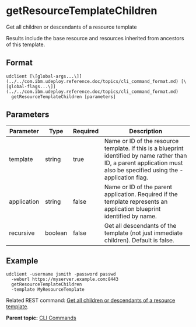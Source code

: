 # getResourceTemplateChildren

Get all children or descendants of a resource template

Results include the base resource and resources inherited from ancestors of this template.

## Format

```
udclient [\[global-args...\]](../../com.ibm.udeploy.reference.doc/topics/cli_command_format.md) [\[global-flags...\]](../../com.ibm.udeploy.reference.doc/topics/cli_command_format.md)
  getResourceTemplateChildren [parameters]
```

## Parameters

|Parameter|Type|Required|Description|
|---------|----|--------|-----------|
|template|string|true|Name or ID of the resource template. If this is a blueprint identified by name rather than ID, a parent application must also be specified using the -application flag.|
|application|string|false|Name or ID of the parent application. Required if the template represents an application blueprint identified by name.|
|recursive|boolean|false|Get all descendants of the template \(not just immediate children\). Default is false.|

## Example

```
udclient -username jsmith -password passwd 
  -weburl https://myserver.example.com:8443
  getResourceTemplateChildren
  -template MyResourceTemplate
```

Related REST command: [Get all children or descendants of a resource template](rest_cli_resourcetemplate_getchildren_get.md).

**Parent topic:** [CLI Commands](../../com.ibm.udeploy.reference.doc/topics/cli_commands.md)

